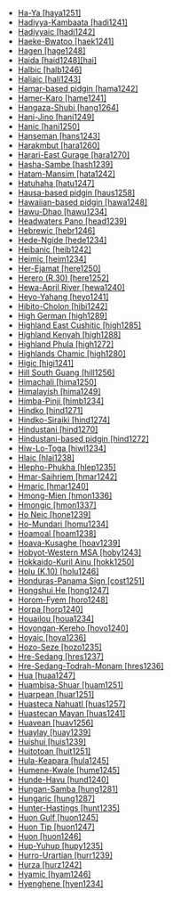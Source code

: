 - [Ha-Ya [haya1251]](tree/sino1245/burm1265/lolo1265/lolo1267/hani1249/biso1244/hani1250/haya1251/md.ini)
- [Hadiyya-Kambaata [hadi1241]](tree/afro1255/cush1243/east2699/high1285/sida1247/hadi1241/md.ini)
- [Hadiyyaic [hadi1242]](tree/afro1255/cush1243/east2699/high1285/sida1247/hadi1241/hadi1242/md.ini)
- [Haeke-Bwatoo [haek1241]](tree/aust1307/mala1545/east2712/ocea1241/sout3173/newc1243/main1286/nort3325/nort3211/vohk1236/vohk1234/bwat1242/haek1241/md.ini)
- [Hagen [hage1248]](tree/nucl1709/cent2120/hage1248/md.ini)
- [Haida [haid1248][hai]](tree/haid1248/md.ini)
- [Halbic [halb1246]](tree/indo1319/clas1257/indo1320/indo1321/midd1375/cont1248/indo1323/halb1246/md.ini)
- [Haliaic [hali1243]](tree/aust1307/mala1545/east2712/ocea1241/west2818/meso1253/newi1242/stge1234/nort3225/neha1246/nucl1750/buka1262/hali1243/md.ini)
- [Hamar-based pidgin [hama1242]](tree/pidg1258/hama1242/md.ini)
- [Hamer-Karo [hame1241]](tree/sout2845/ahkk1235/hame1241/md.ini)
- [Hangaza-Shubi [hang1264]](tree/atla1278/volt1241/benu1247/bant1294/sout3152/narr1281/east2731/nort3203/grea1289/west2842/kivu1239/rwan1241/rund1244/hang1264/md.ini)
- [Hani-Jino [hani1249]](tree/sino1245/burm1265/lolo1265/lolo1267/hani1249/md.ini)
- [Hanic [hani1250]](tree/sino1245/burm1265/lolo1265/lolo1267/hani1249/biso1244/hani1250/md.ini)
- [Hanseman [hans1243]](tree/nucl1709/mada1298/croi1234/mabu1247/hans1243/md.ini)
- [Harakmbut [hara1260]](tree/hara1260/md.ini)
- [Harari-East Gurage [hara1270]](tree/afro1255/semi1276/west2786/ethi1244/sout3078/hara1270/md.ini)
- [Hasha-Sambe [hash1239]](tree/atla1278/volt1241/benu1247/benu1248/alum1249/alum1250/hash1239/md.ini)
- [Hatam-Mansim [hata1242]](tree/hata1242/md.ini)
- [Hatuhaha [hatu1247]](tree/aust1307/mala1545/nunu1252/piru1243/east2752/sole1243/sera1270/ulia1238/hatu1247/md.ini)
- [Hausa-based pidgin [haus1258]](tree/pidg1258/haus1258/md.ini)
- [Hawaiian-based pidgin [hawa1248]](tree/pidg1258/hawa1248/md.ini)
- [Hawu-Dhao [hawu1234]](tree/aust1307/mala1545/bima1248/flor1240/sumb1242/hawu1234/md.ini)
- [Headwaters Pano [head1239]](tree/pano1259/pano1256/main1279/pano1257/head1239/md.ini)
- [Hebrewic [hebr1246]](tree/afro1255/semi1276/west2786/cent2236/nort3165/cana1267/hebr1246/md.ini)
- [Hede-Ngide [hede1234]](tree/afro1255/chad1250/masa1323/sout3146/peve1244/hede1234/md.ini)
- [Heibanic [heib1242]](tree/heib1242/md.ini)
- [Heimic [heim1234]](tree/sino1245/brah1260/kony1246/kony1249/heim1234/md.ini)
- [Her-Ejamat [here1250]](tree/atla1278/nort3146/cent2230/bakk1238/jool1234/jola1264/fhjo1234/pfjo1234/here1250/md.ini)
- [Herero (R.30) [here1252]](tree/atla1278/volt1241/benu1247/bant1294/sout3152/narr1281/cent2260/njil1234/sout3233/kune1234/cimb1239/here1252/md.ini)
- [Hewa-April River [hewa1240]](tree/sepi1257/sepi1258/west2576/hewa1240/md.ini)
- [Heyo-Yahang [heyo1241]](tree/nucl1708/nucl1590/heyo1241/md.ini)
- [Hibito-Cholon [hibi1242]](tree/hibi1242/md.ini)
- [High German [high1289]](tree/indo1319/clas1257/germ1287/nort3152/west2793/high1289/md.ini)
- [Highland East Cushitic [high1285]](tree/afro1255/cush1243/east2699/high1285/md.ini)
- [Highland Kenyah [high1288]](tree/aust1307/mala1545/nort3253/nort3171/keny1280/high1288/md.ini)
- [Highland Phula [high1272]](tree/sino1245/burm1265/lolo1265/lolo1267/nili1235/sout3212/high1272/md.ini)
- [Highlands Chamic [high1280]](tree/aust1307/mala1545/mala1554/cham1327/cham1330/high1280/md.ini)
- [Higic [higi1241]](tree/afro1255/chad1250/bium1280/nort3156/higi1241/md.ini)
- [Hill South Guang [hill1256]](tree/atla1278/volt1241/kwav1236/nyoa1234/poto1254/tano1248/guan1278/sout2781/hill1256/md.ini)
- [Himachali [hima1250]](tree/indo1319/clas1257/indo1320/indo1321/midd1375/dard1244/hima1250/md.ini)
- [Himalayish [hima1249]](tree/sino1245/hima1249/md.ini)
- [Himba-Pinji [himb1234]](tree/atla1278/volt1241/benu1247/bant1294/sout3152/narr1281/bant1295/b10b1234/tsog1242/nort3213/himb1234/md.ini)
- [Hindko [hind1271]](tree/indo1319/clas1257/indo1320/indo1321/midd1375/cont1248/indo1324/sind1278/lahn1241/hind1274/hind1271/md.ini)
- [Hindko-Siraiki [hind1274]](tree/indo1319/clas1257/indo1320/indo1321/midd1375/cont1248/indo1324/sind1278/lahn1241/hind1274/md.ini)
- [Hindustani [hind1270]](tree/indo1319/clas1257/indo1320/indo1321/midd1375/cont1248/midl1245/shau1239/indo1322/west2812/hind1270/md.ini)
- [Hindustani-based pidgin [hind1272]](tree/pidg1258/hind1272/md.ini)
- [Hiw-Lo-Toga [hiwl1234]](tree/aust1307/mala1545/east2712/ocea1241/nort3195/nort3205/torr1262/hiwl1234/md.ini)
- [Hlaic [hlai1238]](tree/taik1256/hlai1238/md.ini)
- [Hlepho-Phukha [hlep1235]](tree/sino1245/burm1265/lolo1265/lolo1267/nili1235/sout3212/high1272/phow1235/hlep1235/md.ini)
- [Hmar-Saihriem [hmar1242]](tree/sino1245/kuki1245/kuki1246/cent2330/cent2005/mizo1244/hmar1240/hmar1242/md.ini)
- [Hmaric [hmar1240]](tree/sino1245/kuki1245/kuki1246/cent2330/cent2005/mizo1244/hmar1240/md.ini)
- [Hmong-Mien [hmon1336]](tree/hmon1336/md.ini)
- [Hmongic [hmon1337]](tree/hmon1336/hmon1337/md.ini)
- [Ho Neic [hone1239]](tree/hmon1336/hmon1337/nucl1714/jion1235/hone1239/md.ini)
- [Ho-Mundari [homu1234]](tree/aust1305/mund1335/nort3151/kher1245/mund1336/homu1234/md.ini)
- [Hoamoal [hoam1238]](tree/aust1307/mala1545/nunu1252/piru1243/west2843/hoam1238/md.ini)
- [Hoava-Kusaghe [hoav1239]](tree/aust1307/mala1545/east2712/ocea1241/west2818/meso1253/newi1242/stge1234/nort3225/newg1239/east2761/rovi1239/hoav1239/md.ini)
- [Hobyot-Western MSA [hoby1243]](tree/afro1255/semi1276/west2786/mode1252/hoby1243/md.ini)
- [Hokkaido-Kuril Ainu [hokk1250]](tree/ainu1252/hokk1250/md.ini)
- [Holu (K.10) [holu1246]](tree/atla1278/volt1241/benu1247/bant1294/sout3152/narr1281/cent2260/njil1234/nort3257/mbal1259/holu1246/md.ini)
- [Honduras-Panama Sign [cost1251]](tree/sign1238/deaf1237/lsfi1234/asli1244/cost1251/md.ini)
- [Hongshui He [hong1247]](tree/taik1256/kamt1241/daic1238/daic1237/nort3326/nort3180/nort3189/hong1247/md.ini)
- [Horom-Fyem [horo1248]](tree/atla1278/volt1241/benu1247/benu1248/sout2800/horo1248/md.ini)
- [Horpa [horp1240]](tree/sino1245/burm1265/naqi1236/qian1263/rgya1241/west2973/horp1240/md.ini)
- [Houailou [houa1234]](tree/aust1307/mala1545/east2712/ocea1241/sout3173/newc1243/main1286/sout3313/mids1246/houa1234/md.ini)
- [Hovongan-Kereho [hovo1240]](tree/aust1307/mala1545/nort3253/sara1342/puna1279/mull1247/hovo1240/md.ini)
- [Hoyaic [hoya1236]](tree/anim1240/inla1262/west2867/hoya1236/md.ini)
- [Hozo-Seze [hozo1235]](tree/maoo1243/west2445/hozo1235/md.ini)
- [Hre-Sedang [hres1237]](tree/aust1305/bahn1264/nort3150/hres1236/hres1237/md.ini)
- [Hre-Sedang-Todrah-Monam [hres1236]](tree/aust1305/bahn1264/nort3150/hres1236/md.ini)
- [Hua [huaa1247]](tree/tuuu1241/huaa1247/md.ini)
- [Huambisa-Shuar [huam1251]](tree/jiva1245/shua1256/huam1251/md.ini)
- [Huarpean [huar1251]](tree/huar1251/md.ini)
- [Huasteca Nahuatl [huas1257]](tree/utoa1244/sout3136/cora1261/azte1234/east2720/huas1257/md.ini)
- [Huastecan Mayan [huas1241]](tree/maya1287/huas1241/md.ini)
- [Huavean [huav1256]](tree/huav1256/md.ini)
- [Huaylay [huay1239]](tree/quec1387/quec1386/cent2141/huay1239/md.ini)
- [Huishui [huis1239]](tree/hmon1336/hmon1337/nucl1714/nucl1720/west2803/grea1295/huis1239/md.ini)
- [Huitotoan [huit1251]](tree/huit1251/md.ini)
- [Hula-Keapara [hula1245]](tree/aust1307/mala1545/east2712/ocea1241/west2818/papu1253/peri1258/cent2070/sina1272/hula1245/md.ini)
- [Humene-Kwale [hume1245]](tree/kwal1257/hume1245/md.ini)
- [Hunde-Havu [hund1240]](tree/atla1278/volt1241/benu1247/bant1294/sout3152/narr1281/east2731/nort3203/grea1289/west2842/kivu1239/fore1272/hund1240/md.ini)
- [Hungan-Samba [hung1281]](tree/atla1278/volt1241/benu1247/bant1294/sout3152/narr1281/cent2260/west2968/nzad1235/lwer1234/ding1244/loan1238/klce1234/kiko1235/hung1281/md.ini)
- [Hungaric [hung1287]](tree/ural1272/hung1287/md.ini)
- [Hunter-Hastings [hunt1235]](tree/pama1250/sout3135/news1235/yuin1243/kuri1270/hunt1235/md.ini)
- [Huon Gulf [huon1245]](tree/aust1307/mala1545/east2712/ocea1241/west2818/nort3206/huon1245/md.ini)
- [Huon Tip [huon1247]](tree/nucl1709/fini1244/huon1246/east2705/tran1296/huon1247/md.ini)
- [Huon [huon1246]](tree/nucl1709/fini1244/huon1246/md.ini)
- [Hup-Yuhup [hupy1235]](tree/nada1235/east2549/hupy1235/md.ini)
- [Hurro-Urartian [hurr1239]](tree/hurr1239/md.ini)
- [Hurza [hurz1242]](tree/afro1255/chad1250/bium1280/hurz1242/md.ini)
- [Hyamic [hyam1246]](tree/atla1278/volt1241/benu1247/benu1248/west2801/nort3184/hyam1246/md.ini)
- [Hyenghene [hyen1234]](tree/aust1307/mala1545/east2712/ocea1241/sout3173/newc1243/main1286/nort3325/nort3211/nmip1235/nmif1235/hyen1234/md.ini)
